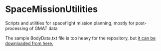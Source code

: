 # SpaceMissionUtilities
Scripts and utilities for spaceflight mission planning, mostly for post-processing of GMAT data

The sample BodyData.txt file is too heavy for the repository, but [it can be downloaded from here.](https://drive.google.com/file/d/13-8A3FrNXAfQ5rMT2gmPsUwyak1EWLe9/view?usp=sharing)
